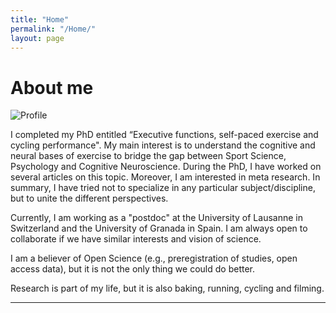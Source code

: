 ```yaml
---
title: "Home"
permalink: "/Home/"
layout: page
---
```


# About me
![Profile](dariho.github.io/assets/Profile.jpg)

I completed my PhD entitled “Executive functions, self-paced exercise and cycling performance". My main interest is to understand the cognitive and neural bases of exercise to bridge the gap between Sport Science, Psychology and Cognitive Neuroscience. During the PhD, I have worked on several articles on this topic. Moreover, I am interested in meta research.  In summary, I have tried not to specialize in any particular subject/discipline, but to unite the different perspectives.

Currently,  I am working as a "postdoc" at the University of Lausanne in Switzerland and the University of Granada in Spain. I am always open to collaborate if we have similar interests and vision of science.

I am a believer of Open Science (e.g., preregistration of studies, open access data), but it is not the only thing we could do better. 

Research is part of my life, but it is also baking, running, cycling and filming.


---

